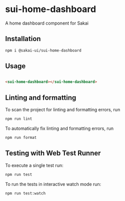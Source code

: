 # sui-home-dashboard

A home dashboard component for Sakai

## Installation

```bash
npm i @sakai-ui/sui-home-dashboard
```

## Usage

```html

<sui-home-dashboard></sui-home-dashboard>

```

## Linting and formatting

To scan the project for linting and formatting errors, run

```bash
npm run lint
```

To automatically fix linting and formatting errors, run

```bash
npm run format
```

## Testing with Web Test Runner

To execute a single test run:

```bash
npm run test
```

To run the tests in interactive watch mode run:

```bash
npm run test:watch
```
